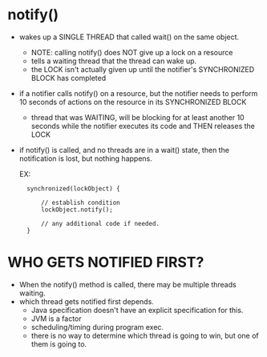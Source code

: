 # notify()
- wakes up a SINGLE THREAD that called wait() on the same object. 
    - NOTE: calling notify() does NOT give up a lock on a resource
    - tells a waiting thread that the thread can wake up. 
    - the LOCK isn't actually given up until the notifier's SYNCHRONIZED BLOCK 
    has completed
    
- if a notifier calls notify() on a resource, but the notifier needs to perform 10 seconds
of actions on the resource in its SYNCHRONIZED BLOCK
    - thread that was WAITING, will be blocking for at least another 10 seconds while the
    notifier executes its code and THEN releases the LOCK
    
- if notify() is called, and no threads are in a wait() state, then the notification is
lost, but nothing happens.
    
    
    
    EX:
    
        synchronized(lockObject) {
            
            // establish condition
            lockObject.notify();
            
            // any additional code if needed. 
        }

# WHO GETS NOTIFIED FIRST? 
- When the notify() method is called, there may be multiple threads waiting. 
- which thread gets notified first depends. 
    - Java specification doesn't have an explicit specification for this. 
    - JVM is a factor
    - scheduling/timing during program exec. 
    - there is no way to determine which thread is going to win, but one of them is
    going to.